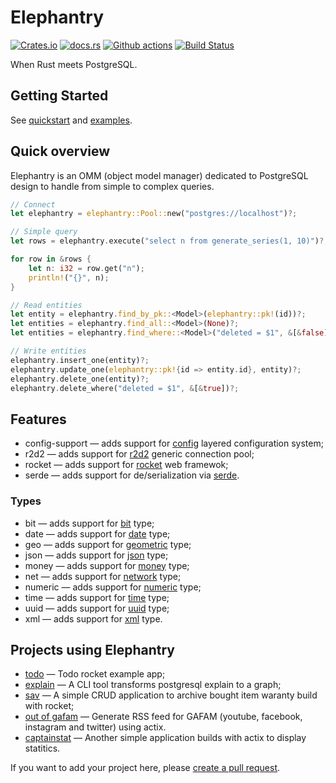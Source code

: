 # Elephantry

[![Crates.io](https://img.shields.io/crates/v/elephantry)](https://crates.io/crates/elephantry)
[![docs.rs](https://img.shields.io/badge/docs-latest-blue.svg)](https://docs.rs/elephantry)
[![Github actions](https://github.com/elephantry/elephantry/workflows/.github/workflows/ci.yml/badge.svg)](https://github.com/elephantry/elephantry/actions?query=workflow%3A.github%2Fworkflows%2Fci.yml)
[![Build Status](https://gitlab.com/elephantry/elephantry/badges/master/pipeline.svg)](https://gitlab.com/elephantry/elephantry/commits/master)

When Rust meets PostgreSQL.

## Getting Started

See [quickstart](docs/quickstart.md) and [examples](core/examples).

## Quick overview

Elephantry is an OMM (object model manager) dedicated to PostgreSQL design to
handle from simple to complex queries.

```rust
// Connect
let elephantry = elephantry::Pool::new("postgres://localhost")?;

// Simple query
let rows = elephantry.execute("select n from generate_series(1, 10)")?;

for row in &rows {
    let n: i32 = row.get("n");
    println!("{}", n);
}

// Read entities
let entity = elephantry.find_by_pk::<Model>(elephantry::pk!(id))?;
let entities = elephantry.find_all::<Model>(None)?;
let entities = elephantry.find_where::<Model>("deleted = $1", &[&false], None)?;

// Write entities
elephantry.insert_one(entity)?;
elephantry.update_one(elephantry::pk!{id => entity.id}, entity)?;
elephantry.delete_one(entity)?;
elephantry.delete_where("deleted = $1", &[&true])?;
```

## Features

- config-support — adds support for [config](https://crates.io/crates/config)
    layered configuration system;
- r2d2 — adds support for [r2d2](https://crates.io/crates/r2d2) generic
    connection pool;
- rocket — adds support for
    [rocket](https://rocket.rs/v0.4/guide/state/#databases) web framewok;
- serde — adds support for de/serialization via [serde](https://serde.rs/).

### Types

- bit — adds support for
    [bit](https://www.postgresql.org/docs/current/datatype-bit.html) type;
- date — adds support for
    [date](https://www.postgresql.org/docs/current/datatype-datetime.html) type;
- geo — adds support for
    [geometric](https://www.postgresql.org/docs/current/datatype-geometric.html)
    type;
- json — adds support for
    [json](https://www.postgresql.org/docs/current/datatype-json.html) type;
- money — adds support for
    [money](https://www.postgresql.org/docs/current/datatype-money.html) type;
- net — adds support for
    [network](https://www.postgresql.org/docs/current/datatype-net-types.html)
    type;
- numeric — adds support for
    [numeric](https://www.postgresql.org/docs/current/datatype-numeric.html)
    type;
- time — adds support for
    [time](https://www.postgresql.org/docs/current/datatype-datetime.html) type;
- uuid — adds support for
    [uuid](https://www.postgresql.org/docs/current/datatype-uuid.html) type;
- xml — adds support for
    [xml](https://www.postgresql.org/docs/current/datatype-xml.html) type.


## Projects using Elephantry

- [todo](https://github.com/elephantry/todo) — Todo rocket example app;
- [explain](https://github.com/sanpii/explain) — A CLI tool transforms
    postgresql explain to a graph;
- [sav](https://github.com/sanpii/sav) — A simple CRUD application to archive
    bought item waranty build with rocket;
- [out of gafam](https://github.com/sanpii/out-of-gafam) — Generate RSS feed for
    GAFAM (youtube, facebook, instagram and twitter) using actix.
- [captainstat](https://github.com/sanpii/captainstat) — Another simple
    application builds with actix to display statitics.

If you want to add your project here, please [create a pull
request](https://github.com/elephantry/elephantry/pulls).
